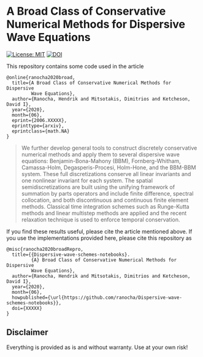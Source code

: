 # A Broad Class of Conservative Numerical Methods for Dispersive Wave Equations

[![License: MIT](https://img.shields.io/badge/License-MIT-success.svg)](https://opensource.org/licenses/MIT)
[![DOI](https://zenodo.org/badge/DOI/XXXXX.svg)](https://doi.org/XXXXX)

This repository contains some code used in the article
```
@online{ranocha2020broad,
  title={A Broad Class of Conservative Numerical Methods for Dispersive
         Wave Equations},
  author={Ranocha, Hendrik and Mitsotakis, Dimitrios and Ketcheson, David I},
  year={2020},
  month={06},
  eprint={2006.XXXXX},
  eprinttype={arxiv},
  eprintclass={math.NA}
}
```

> We further develop general tools to construct discretely conservative numerical methods and apply them to several dispersive wave equations: Benjamin-Bona-Mahony (BBM), Fornberg-Whitham, Camassa-Holm, Degasperis-Procesi, Holm-Hone, and the BBM-BBM system. These full discretizations conserve all linear invariants and one nonlinear invariant for each system. The spatial semidiscretizations are built using the unifying framework of summation by parts operators and include finite difference, spectral collocation, and both discontinuous and continuous finite element methods. Classical time integration schemes such as Runge-Kutta methods and linear multistep methods are applied and the recent relaxation technique is used to enforce temporal conservation.


If you find these results useful, please cite the article mentioned above. If you
use the implementations provided here, please cite this repository as
```
@misc{ranocha2020broadRepro,
  title={{Dispersive-wave-schemes-notebooks}.
         {A} Broad Class of Conservative Numerical Methods for Dispersive
         Wave Equations},
  author={Ranocha, Hendrik and Mitsotakis, Dimitrios and Ketcheson, David I},
  year={2020},
  month={06},
  howpublished={\url{https://github.com/ranocha/Dispersive-wave-schemes-notebooks}},
  doi={XXXXX}
}
```


## Disclaimer

Everything is provided as is and without warranty. Use at your own risk!

